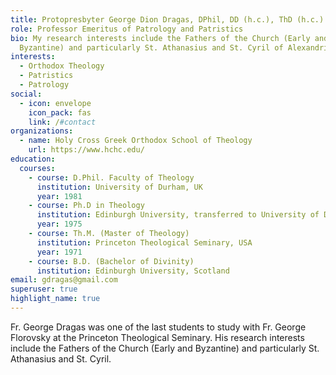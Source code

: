 ```yaml
---
title: Protopresbyter George Dion Dragas, DPhil, DD (h.c.), ThD (h.c.)
role: Professor Emeritus of Patrology and Patristics
bio: My research interests include the Fathers of the Church (Early and
  Byzantine) and particularly St. Athanasius and St. Cyril of Alexandria
interests:
  - Orthodox Theology
  - Patristics
  - Patrology
social:
  - icon: envelope
    icon_pack: fas
    link: /#contact
organizations:
  - name: Holy Cross Greek Orthodox School of Theology
    url: https://www.hchc.edu/
education:
  courses:
    - course: D.Phil. Faculty of Theology
      institution: University of Durham, UK
      year: 1981
    - course: Ph.D in Theology
      institution: Edinburgh University, transferred to University of Durham, UK
      year: 1975
    - course: Th.M. (Master of Theology)
      institution: Princeton Theological Seminary, USA
      year: 1971
    - course: B.D. (Bachelor of Divinity)
      institution: Edinburgh University, Scotland
email: gdragas@gmail.com
superuser: true
highlight_name: true
---
```

Fr. George Dragas was one of the last students to study with Fr. George Florovsky at the Princeton Theological Seminary. His research interests include the Fathers of the Church (Early and Byzantine) and particularly St. Athanasius and St. Cyril.